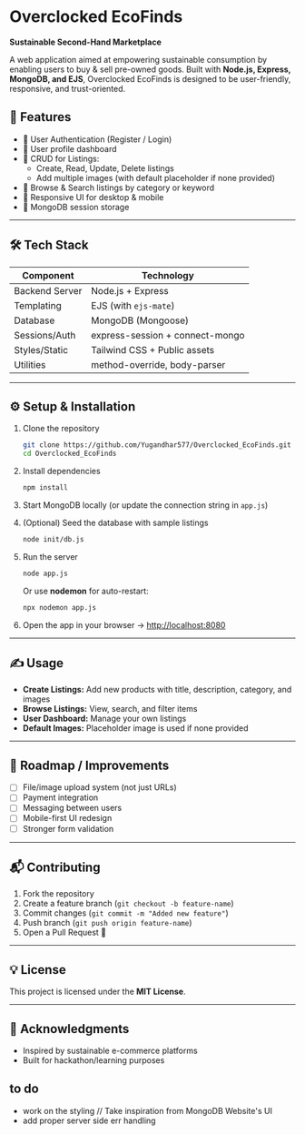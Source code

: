 # Overclocked EcoFinds

**Sustainable Second-Hand Marketplace**

A web application aimed at empowering sustainable consumption by enabling users to buy & sell pre-owned goods. Built with **Node.js, Express, MongoDB, and EJS**, Overclocked EcoFinds is designed to be user-friendly, responsive, and trust-oriented.


## 🚀 Features

- 🔐 User Authentication (Register / Login)  
- 👤 User profile dashboard  
- 🛒 CRUD for Listings:
  - Create, Read, Update, Delete listings
  - Add multiple images (with default placeholder if none provided)  
- 🔎 Browse & Search listings by category or keyword  
- 📱 Responsive UI for desktop & mobile  
- 💾 MongoDB session storage  

---

## 🛠 Tech Stack

| Component        | Technology |
|------------------|------------|
| Backend Server   | Node.js + Express |
| Templating       | EJS (with `ejs-mate`) |
| Database         | MongoDB (Mongoose) |
| Sessions/Auth    | express-session + connect-mongo |
| Styles/Static    | Tailwind CSS + Public assets |
| Utilities        | method-override, body-parser |

---

## ⚙️ Setup & Installation

1. Clone the repository  
   ```bash
   git clone https://github.com/Yugandhar577/Overclocked_EcoFinds.git
   cd Overclocked_EcoFinds
   ```
   
2. Install dependencies

   ```bash
   npm install
   ```

3. Start MongoDB locally (or update the connection string in `app.js`)

4. (Optional) Seed the database with sample listings

   ```bash
   node init/db.js
   ```

5. Run the server

   ```bash
   node app.js
   ```

   Or use **nodemon** for auto-restart:

   ```bash
   npx nodemon app.js
   ```

6. Open the app in your browser → [http://localhost:8080](http://localhost:8080)

---

## ✍️ Usage

* **Create Listings:** Add new products with title, description, category, and images
* **Browse Listings:** View, search, and filter items
* **User Dashboard:** Manage your own listings
* **Default Images:** Placeholder image is used if none provided

---

## 🧪 Roadmap / Improvements

* [ ] File/image upload system (not just URLs)
* [ ] Payment integration
* [ ] Messaging between users
* [ ] Mobile-first UI redesign
* [ ] Stronger form validation

---

## 📬 Contributing

1. Fork the repository
2. Create a feature branch (`git checkout -b feature-name`)
3. Commit changes (`git commit -m "Added new feature"`)
4. Push branch (`git push origin feature-name`)
5. Open a Pull Request 🎉

---

## 💡 License

This project is licensed under the **MIT License**.

---

## 🙏 Acknowledgments

* Inspired by sustainable e-commerce platforms
* Built for hackathon/learning purposes


## to do
* work on the styling // Take inspiration from MongoDB Website's UI
* add proper server side err handling 
